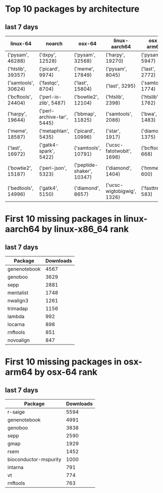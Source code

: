 # Top 10 packages by architecture
## last 7 days
|linux-64 | noarch | osx-64 | linux-aarch64 | osx-arm64 | 
|-|-|-|-|-|
|('pysam', 46288) |('dxpy', 12528) |('pysam', 32568) |('harpy', 19270) |('pysam', 5947) |
|('htslib', 39357) |('picard', 9974) |('meme', 17849) |('pysam', 8045) |('last', 2772) |
|('samtools', 30624) |('fastqc', 8704) |('last', 15804) |('last', 3295) |('samtools', 1774) |
|('bcftools', 24404) |('perl-io-zlib', 5487) |('bowtie2', 12104) |('htslib', 2398) |('htslib', 1762) |
|('harpy', 19644) |('perl-archive-tar', 5445) |('bbmap', 11825) |('samtools', 2086) |('bwa', 1483) |
|('meme', 18587) |('metaphlan', 5435) |('picard', 10996) |('star', 1917) |('diamond', 1375) |
|('last', 16972) |('gatk4-spark', 5422) |('samtools', 10791) |('ucsc-fatotwobit', 1698) |('bcftools', 668) |
|('bowtie2', 15187) |('perl-json', 5323) |('peptide-shaker', 10347) |('diamond', 1404) |('hmmer', 600) |
|('bedtools', 14996) |('gatk4', 5150) |('diamond', 8657) |('ucsc-wigtobigwig', 1326) |('fasttree', 583) |
# First 10 missing packages in linux-aarch64 by linux-x86_64 rank
## last 7 days

| Package | Downloads |
| - | - |
| genenotebook | 4567 | 
| genoboo | 3629 | 
| sepp | 2881 | 
| mentalist | 1748 | 
| nwalign3 | 1261 | 
| trimadap | 1156 | 
| lambda | 992 | 
| locarna | 898 | 
| rnftools | 851 | 
| novoalign | 847 | 
# First 10 missing packages in osx-arm64 by osx-64 rank
## last 7 days

| Package | Downloads |
| - | - |
| r-saige | 5594 | 
| genenotebook | 4991 | 
| genoboo | 3838 | 
| sepp | 2590 | 
| gmap | 1929 | 
| rsem | 1452 | 
| bioconductor-mspurity | 1000 | 
| intarna | 791 | 
| vt | 774 | 
| rnftools | 763 | 
